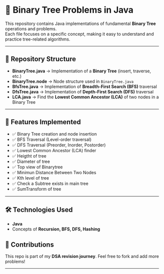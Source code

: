 # 🌳 Binary Tree Problems in Java

This repository contains Java implementations of fundamental **Binary Tree** operations and problems.  
Each file focuses on a specific concept, making it easy to understand and practice tree-related algorithms.

---

## 📂 Repository Structure

- **BinaryTree.java** → Implementation of a **Binary Tree** (insert, traverse, etc.)
- **BinaryTree.node** → Node structure used in `BinaryTree.java`
- **BfsTree.java** → Implementation of **Breadth-First Search (BFS)** traversal
- **DfsTree.java** → Implementation of **Depth-First Search (DFS)** traversal
- **LCA.java** → Find the **Lowest Common Ancestor (LCA)** of two nodes in a Binary Tree

---

## 🚀 Features Implemented
- ✅ Binary Tree creation and node insertion  
- ✅ BFS Traversal (Level-order traversal)  
- ✅ DFS Traversal (Preorder, Inorder, Postorder)  
- ✅ Lowest Common Ancestor (LCA) finder 
- ✅ Heigtht of tree
- ✅ Diameter of tree
- ✅ Top view of Binarytree
- ✅ Minimun Distance Between Two Nodes 
- ✅ Kth level of tree
- ✅ Check a Subtree exists in main tree
- ✅ SumTransform of tree



---
## 🛠️ Technologies Used
- **Java**  
- Concepts of **Recursion, BFS, DFS, Hashing**

## 🤝 Contributions
This repo is part of my **DSA revision journey**. Feel free to fork and add more problems!  

---





